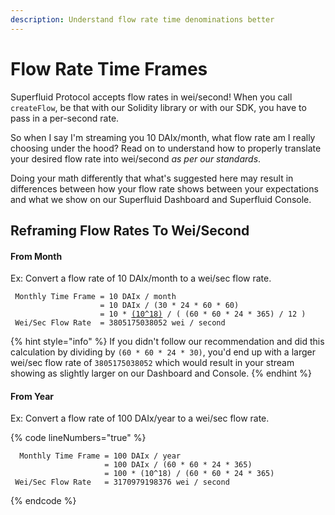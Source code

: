 ```yaml
---
description: Understand flow rate time denominations better
---
```


# Flow Rate Time Frames

Superfluid Protocol accepts flow rates in wei/second! When you call `createFlow`, be that with our Solidity library or with our SDK, you have to pass in a per-second rate.

So when I say I'm streaming you 10 DAIx/month, what flow rate am I really choosing under the hood? Read on to understand how to properly translate your desired flow rate into wei/second _as per our standards_.

Doing your math differently that what's suggested here may result in differences between how your flow rate shows between your expectations and what we show on our Superfluid Dashboard and Superfluid Console.&#x20;

## Reframing Flow Rates To Wei/Second

#### From Month

Ex: Convert a flow rate of 10 DAIx/month to a wei/sec flow rate.

<pre data-line-numbers data-full-width="false"><code> Monthly Time Frame = 10 DAIx / month
                    = 10 DAIx / (30 * 24 * 60 * 60)
                    = 10 * <a data-footnote-ref href="#user-content-fn-1">(10^18)</a> / ( (60 * 60 * 24 * 365) / 12 )
 Wei/Sec Flow Rate  = 3805175038052 wei / second
</code></pre>

{% hint style="info" %}
If you didn't follow our recommendation and did this calculation by dividing by `(60 * 60 * 24 * 30)`, you'd end up with a larger wei/sec flow rate of `3805175038052` which would result in your stream showing as slightly larger on our Dashboard and Console.
{% endhint %}

#### From Year

Ex: Convert a flow rate of 100 DAIx/year to a wei/sec flow rate.

{% code lineNumbers="true" %}
```
  Monthly Time Frame = 100 DAIx / year
                     = 100 DAIx / (60 * 60 * 24 * 365)
                     = 100 * (10^18) / (60 * 60 * 24 * 365)
 Wei/Sec Flow Rate   = 3170979198376 wei / second
```
{% endcode %}

[^1]: Super Tokens always have 18 decimals
